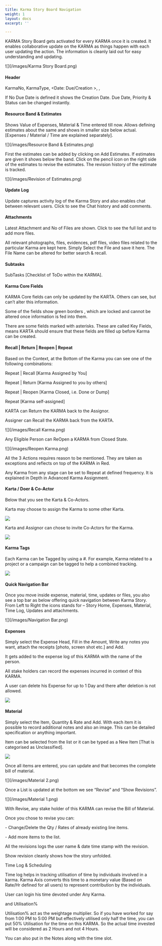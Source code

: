 ```yaml
---
title: Karma Story Board Navigation
weight: 1
layout: docs
excerpt: ''

---
```

KARMA Story Board gets activated for every KARMA once it is created. It enables collaborative update on the KARMA as things happen with each user updating the action. The information is cleanly laid out for easy understanding and updating.

![](/images/Karma Story Board.png)

#### Header

KarmaNo, KarmaType, <Date: Due/Creation >, <Priority>, <Status>

If No Due Date is defined it shows the Creation Date. Due Date, Priority & Status can be changed instantly.

#### Resource Band & Estimates

Shows Value of Expenses, Material & Time entered till now. Allows defining estimates about the same and shows in smaller size below actual. \[Expenses / Material / Time are explained separately\].

![](/images/Resource Band & Estimates.png)

First the estimates can be added by clicking on Add Estimates. If estimates are given it shows below the band. Click on the pencil icon on the right side of the estimates to revise the estimates. The revision history of the estimate is tracked.

![](/images/Revision of Estimates.png)

#### Update Log

Update captures activity log of the Karma Story and also enables chat between relevant users. Click to see the Chat history and add comments.

#### Attachments

Latest Attachment and No of Files are shown. Click to see the full list and to add more files.

All relevant photographs, files, evidences, pdf files, video files related to the particular Karma are kept here. Simply Select the File and save it here. The File Name can be altered for better search & recall.

#### Subtasks

SubTasks \[Checklist of ToDo within the KARMA\].

#### Karma Core Fields

KARMA Core fields can only be updated by the KARTA. Others can see, but can’t alter this information.

Some of the fields show green borders , which are locked and cannot be altered once information is fed into them.

There are some fields marked with asterisks. These are called Key Fields, means KARTA should ensure that these fields are filled up before Karma can be created.

#### Recall | Return | Reopen | Repeat

Based on the Context, at the Bottom of the Karma you can see one of the following combinations:

Repeat | Recall 	\[Karma Assigned by You\]

Repeat | Return 	\[Karma Assigned to you by others\]

Repeat | Reopen 	\[Karma Closed, i.e. Done or Dump\]

Repeat                   	\[Karma self-assigned\]

KARTA can Return the KARMA back to the Assignor.

Assigner can Recall the KARMA back from the KARTA.

![](/images/Recall Karma.png)

Any Eligible Person can ReOpen a KARMA from Closed State.

![](/images/Reopen Karma.png)

All the 3 Actions requires reason to be mentioned. They are taken as exceptions and reflects on top of the KARMA in Red.

Any Karma from any stage can be set to Repeat at defined frequency. It is explained in Depth in Advanced Karma Assignment.

#### Karta / Doer & Co-Actor

Below that you see the Karta & Co-Actors.

Karta may choose to assign the Karma to some other Karta.

![](/images/Assign.png)

Karta and Assignor can chose to invite Co-Actors for the Karma.

![](/images/Co-Actor.png)

#### Karma Tags

Each Karma can be Tagged by using a #. For example, Karma related to a project or a campaign can be tagged to help a combined tracking.

![](/images/Tag.png)

#### Quick Navigation Bar

Once you move inside expense, material, time, updates or files, you also see a top bar as below offering quick navigation between Karma Story. From Left to Right the icons stands for – Story Home, Expenses, Material, Time Log, Updates and attachments.

![](/images/Navigation Bar.png)

#### Expenses

Simply select the Expense Head, Fill in the Amount, Write any notes you want, attach the receipts \[photo, screen shot etc.\] and Add.

It gets added to the expense log of this KARMA with the name of the person.

All stake holders can record the expenses incurred in context of this KARMA.

A user can delete his Expense for up to 1 Day and there after deletion is not allowed.

![](/images/Expense.png)

#### Material

Simply select the Item, Quantity & Rate and Add. With each item it is possible to record additional notes and also an image. This can be detailed specification or anything important.

Item can be selected from the list or it can be typed as a New Item \[That is categorised as Unclassified\].

![](/images/Material.png)

Once all items are entered, you can update and that becomes the complete bill of material.

![](/images/Material 2.png)

Once a List is updated at the bottom we see “Revise” and “Show Revisions”.

![](/images/Material 1.png)

With Revise, any stake holder of this KARMA can revise the Bill of Material.

Once you chose to revise you can:

\-	Change/Delete the Qty / Rates of already existing line items.

\-	Add more items to the list.

All the revisions logs the user name & date time stamp with the revision.

Show revision cleanly shows how the story unfolded.

Time Log & Scheduling

Time log helps in tracking utilisation of time by individuals involved in a karma. Karma Axis converts this time to a monetary value (Based on Rate/Hr defined for all users) to represent contribution by the individuals.

User can login his time devoted under Any Karma.

<Start Time> <End Time> and Utilisation%

Utilisation% act as the weightage multiplier.  So if you have worked for say from 1:00 PM to 5:00 PM but effectively utilised only half the time, you can put 50% Utilisation for the time on this KARMA. So the actual time invested will be considered as 2 Hours and not 4 Hours.

You can also put in the Notes along with the time slot.
</div>